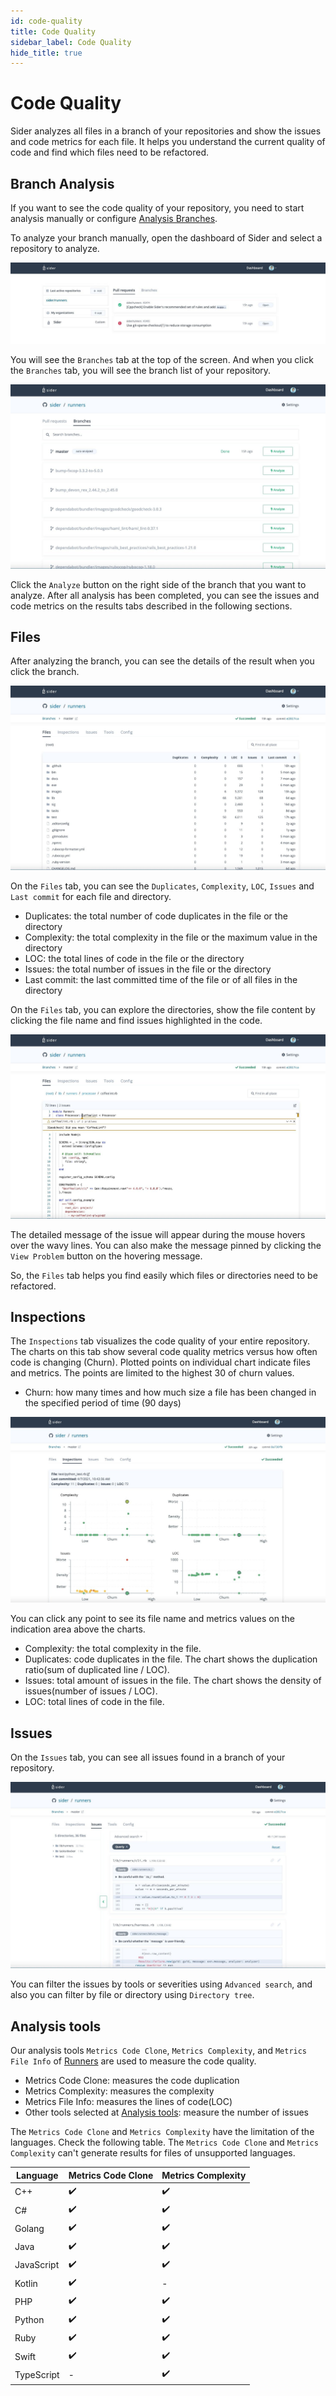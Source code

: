 ```yaml
---
id: code-quality
title: Code Quality
sidebar_label: Code Quality
hide_title: true
---
```


# Code Quality

Sider analyzes all files in a branch of your repositories and show the issues and code metrics for each file. It helps you understand the current quality of code and find which files need to be refactored.

## Branch Analysis

If you want to see the code quality of your repository, you need to start analysis manually or configure [Analysis Branches](../getting-started/repository-settings.md#branches).

To analyze your branch manually, open the dashboard of Sider and select a repository to analyze.

![Sider dashboard](../assets/code-quality/sider-dashboard.jpg)

You will see the `Branches` tab at the top of the screen. And when you click the `Branches` tab, you will see the branch list of your repository.

![Branch list of the repository](../assets/code-quality/branch-list.jpg)

Click the `Analyze` button on the right side of the branch that you want to analyze. After all analysis has been completed, you can see the issues and code metrics on the results tabs described in the following sections.

## Files

After analyzing the branch, you can see the details of the result when you click the branch.

![Branch list of the repository](../assets/code-quality/files-tab.jpg)

On the `Files` tab, you can see the `Duplicates`, `Complexity`, `LOC`, `Issues` and `Last commit` for each file and directory.

- Duplicates: the total number of code duplicates in the file or the directory
- Complexity: the total complexity in the file or the maximum value in the directory
- LOC: the total lines of code in the file or the directory
- Issues: the total number of issues in the file or the directory
- Last commit: the last committed time of the file or of all files in the directory

On the `Files` tab, you can explore the directories, show the file content by clicking the file name and find issues highlighted in the code.

![File viewer in the files tab](../assets/code-quality/file-viewer.jpg)

The detailed message of the issue will appear during the mouse hovers over the wavy lines. You can also make the message pinned by clicking the `View Problem` button on the hovering message.

So, the `Files` tab helps you find easily which files or directories need to be refactored.

## Inspections

The `Inspections` tab visualizes the code quality of your entire repository. The charts on this tab show several code quality metrics versus how often code is changing (Churn). Plotted points on individual chart indicate files and metrics. The points are limited to the highest 30 of churn values.

- Churn: how many times and how much size a file has been changed in the specified period of time (90 days)

![Inspections tab](../assets/code-quality/inspections-tab.jpg)

You can click any point to see its file name and metrics values on the indication area above the charts.

- Complexity: the total complexity in the file.
- Duplicates: code duplicates in the file. The chart shows the duplication ratio(sum of duplicated line / LOC).
- Issues: total amount of issues in the file. The chart shows the density of issues(number of issues / LOC).
- LOC: total lines of code in the file.

## Issues

On the `Issues` tab, you can see all issues found in a branch of your repository.

![Issues tab](../assets/code-quality/issues-tab.jpg)

You can filter the issues by tools or severities using `Advanced search`, and also you can filter by file or directory using `Directory tree`.

## Analysis tools

Our analysis tools `Metrics Code Clone`, `Metrics Complexity`, and `Metrics File Info` of [Runners](https://github.com/sider/runners) are used to measure the code quality.

- Metrics Code Clone: measures the code duplication
- Metrics Complexity: measures the complexity
- Metrics File Info: measures the lines of code(LOC)
- Other tools selected at [Analysis tools](../getting-started/repository-settings.md#tools): measure the number of issues

The `Metrics Code Clone` and `Metrics Complexity` have the limitation of the languages. Check the following table. The `Metrics Code Clone` and `Metrics Complexity` can't generate results for files of unsupported languages.

| Language   | Metrics Code Clone | Metrics Complexity |
| ---------- | ------------------ | ------------------ |
| C++        | ✔️                 | ✔️                 |
| C#         | ✔️                 | ✔️                 |
| Golang     | ✔️                 | ✔️                 |
| Java       | ✔️                 | ✔️                 |
| JavaScript | ✔️                 | ✔️                 |
| Kotlin     | ✔️                 | -                  |
| PHP        | ✔️                 | ✔️                 |
| Python     | ✔️                 | ✔️                 |
| Ruby       | ✔️                 | ✔️                 |
| Swift      | ✔️                 | ✔️                 |
| TypeScript | -                  | ✔️                 |
